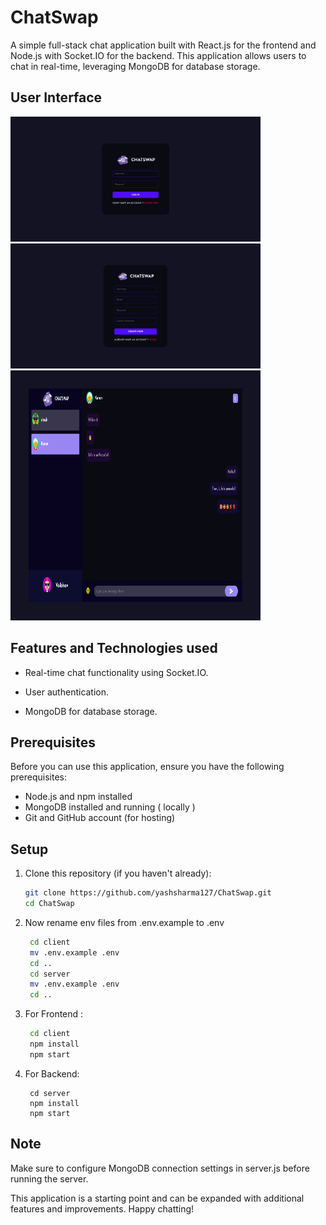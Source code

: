 # ChatSwap

A simple full-stack chat application built with React.js for the frontend and Node.js with Socket.IO for the backend. This application allows users to chat in real-time, leveraging MongoDB for database storage.

## User Interface
<img src="/readme-images/1.png" width="400" height="200"> <img src="/readme-images/2.png" width="400" height="200">
<img src="/readme-images/3.png" width="400" height="400">

## Features and Technologies used

- Real-time chat functionality using Socket.IO.

- User authentication.

- MongoDB for database storage.
 
## Prerequisites

Before you can use this application, ensure you have the following prerequisites:

- Node.js and npm installed
- MongoDB installed and running ( locally )
- Git and GitHub account (for hosting)

## Setup

1. Clone this repository (if you haven't already):

   ```bash
   git clone https://github.com/yashsharma127/ChatSwap.git
   cd ChatSwap
   ```

2. Now rename env files from .env.example to .env

   ```bash
    cd client
    mv .env.example .env
    cd ..
    cd server
    mv .env.example .env
    cd ..
   ```

3. For Frontend :

   ```bash
    cd client
    npm install
    npm start
   ```

4. For Backend:

   ```
    cd server
    npm install
    npm start
   ```

## Note

Make sure to configure MongoDB connection settings in server.js before running the server.

This application is a starting point and can be expanded with additional features and improvements. Happy chatting!
 
